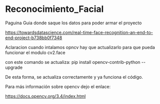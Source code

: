 # Reconocimiento_Facial

Paguina Guia donde saque los datos para poder armar el proyecto

https://towardsdatascience.com/real-time-face-recognition-an-end-to-end-project-b738bb0f7348

Aclaracion cuando intalamos opncv hay que actualizarlo para que pueda funcionar el modulo cv2.face 

con este comando se actualiza: pip install opencv-contrib-python --upgrade

De esta forma, se actualiza correctamente y ya funciona el código.

Para más información sobre opencv dejo el enlace:

https://docs.opencv.org/3.4/index.html
